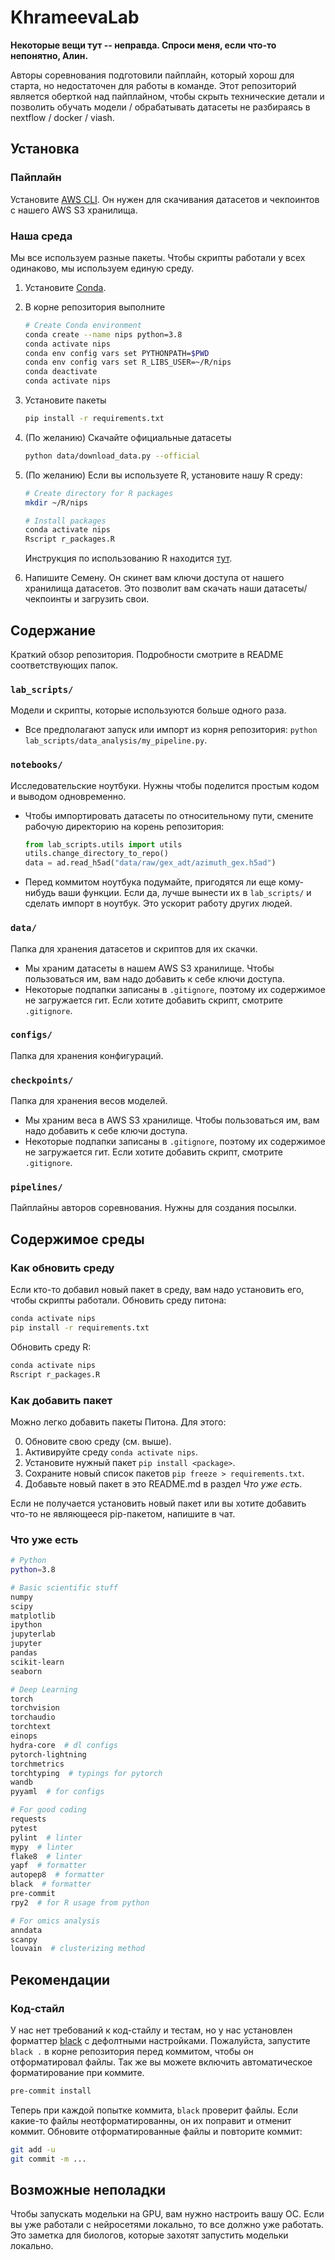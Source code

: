 # KhrameevaLab
**Некоторые вещи тут -- неправда. Спроси меня, если что-то непонятно, Алин.**

Авторы соревнования подготовили пайплайн, который хорош для старта, но недостаточен для работы в команде. Этот репозиторий является оберткой над пайплайном, чтобы скрыть технические детали и позволить обучать модели / обрабатывать датасеты не разбираясь в nextflow / docker / viash.

## Установка
### Пайплайн
Установите [AWS CLI](https://docs.aws.amazon.com/cli/latest/userguide/install-cliv2-linux.html#cliv2-linux-install). Он нужен для скачивания датасетов и чекпоинтов с нашего AWS S3 хранилища.

### Наша среда
Мы все используем разные пакеты. Чтобы скрипты работали у всех одинаково, мы используем единую среду.
1) Установите [Conda](https://docs.conda.io/en/latest/miniconda.html).
2) В корне репозитория выполните
    ```bash
    # Create Conda environment
    conda create --name nips python=3.8
    conda activate nips
    conda env config vars set PYTHONPATH=$PWD
    conda env config vars set R_LIBS_USER=~/R/nips
    conda deactivate
    conda activate nips
    ```
4) Установите пакеты
    ```bash
    pip install -r requirements.txt
    ```
5) (По желанию) Скачайте официальные датасеты
    ```bash
    python data/download_data.py --official
    ```
6) (По желанию) Если вы используете R, установите нашу R среду:
    ```bash
    # Create directory for R packages
    mkdir ~/R/nips

    # Install packages
    conda activate nips
    Rscript r_packages.R
    ```
    Инструкция по использованию R находится [тут](https://www.notion.so/R-91166267c5164c2fad426c2e59bd57b7).

7) Напишите Семену. Он скинет вам ключи доступа от нашего хранилища датасетов. Это позволит вам скачать наши датасеты/чекпоинты и загрузить свои.


## Содержание
Краткий обзор репозитория. Подробности смотрите в README соответствующих папок.
### `lab_scripts/`
Модели и скрипты, которые используются больше одного раза. 
- Все предполагают запуск или импорт из корня репозитория: `python lab_scripts/data_analysis/my_pipeline.py`.
### `notebooks/`
Исследовательские ноутбуки. Нужны чтобы поделится простым кодом и выводом одновременно. 
- Чтобы импортировать датасеты по относительному пути, смените рабочую директорию на корень репозитория:
    ```python
    from lab_scripts.utils import utils
    utils.change_directory_to_repo()
    data = ad.read_h5ad("data/raw/gex_adt/azimuth_gex.h5ad")
    ```

- Перед коммитом ноутбука подумайте, пригодятся ли еще кому-нибудь ваши функции. Если да, лучше вынести их в `lab_scripts/` и сделать импорт в ноутбук. Это ускорит работу других людей. 
### `data/`
Папка для хранения датасетов и скриптов для их скачки.
- Мы храним датасеты в нашем AWS S3 хранилище. Чтобы пользоваться им, вам надо добавить к себе ключи доступа.
- Некоторые подпапки записаны в `.gitignore`, поэтому их содержимое не загружается гит. Если хотите добавить скрипт, смотрите `.gitignore`.
### `configs/`
Папка для хранения конфигураций.
### `checkpoints/`
Папка для хранения весов моделей.
- Мы храним веса в AWS S3 хранилище. Чтобы пользоваться им, вам надо добавить к себе ключи доступа.
- Некоторые подпапки записаны в `.gitignore`, поэтому их содержимое не загружается гит. Если хотите добавить скрипт, смотрите `.gitignore`.
### `pipelines/`
Пайплайны авторов соревнования. Нужны для создания посылки.

## Содержимое среды
### Как обновить среду
Если кто-то добавил новый пакет в среду, вам надо установить его, чтобы скрипты работали.
Обновить среду питона:
```bash
conda activate nips
pip install -r requirements.txt
```

Обновить среду R:
```bash
conda activate nips
Rscript r_packages.R
```

### Как добавить пакет
Можно легко добавить пакеты Питона. Для этого: 

0) Обновите свою среду (см. выше).
1) Активируйте среду `conda activate nips`.
2) Установите нужный пакет `pip install <package>`.
3) Сохраните новый список пакетов `pip freeze > requirements.txt`.
4) Добавьте новый пакет в это README.md в раздел *Что уже есть*.

Если не получается установить новый пакет или вы хотите добавить что-то не являющееся pip-пакетом, напишите в чат.

### Что уже есть
```bash
# Python
python=3.8

# Basic scientific stuff
numpy
scipy
matplotlib
ipython
jupyterlab 
jupyter
pandas
scikit-learn
seaborn

# Deep Learning
torch
torchvision
torchaudio
torchtext
einops
hydra-core  # dl configs 
pytorch-lightning
torchmetrics
torchtyping  # typings for pytorch
wandb
pyyaml  # for configs

# For good coding
requests
pytest
pylint  # linter
mypy  # linter
flake8  # linter
yapf  # formatter
autopep8  # formatter
black  # formatter
pre-commit
rpy2  # for R usage from python

# For omics analysis
anndata 
scanpy
louvain  # clusterizing method
```
## Рекомендации
### Код-стайл
У нас нет требований к код-стайлу и тестам, но у нас установлен форматтер [black](https://github.com/psf/black) с дефолтными настройками. Пожалуйста, запустите `black .` в корне репозитория перед коммитом, чтобы он отформатировал файлы. Так же вы можете включить автоматическое форматирование при коммите.
```bash
pre-commit install
```
Теперь при каждой попытке коммита, `black` проверит файлы. Если какие-то файлы неотформатированны, он их поправит и отменит коммит. Обновите отформатированные файлы и повторите коммит:
```bash
git add -u
git commit -m ...
```

## Возможные неполадки
Чтобы запускать модельки на GPU, вам нужно настроить вашу ОС. Если вы уже работали с нейросетями локально, то все должно уже работать. Это заметка для биологов, которые захотят запустить модельки локально.

